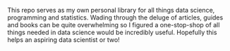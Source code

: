 This repo serves as my own personal library for all things data science, programming and statistics. Wading through the deluge of articles, guides and books can be quite overwhelming so I figured a one-stop-shop of all things needed in data science would be incredibly useful. Hopefully this helps an aspiring data scientist or two!
